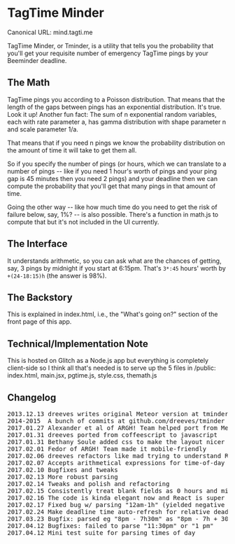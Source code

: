 # TagTime Minder

Canonical URL: mind.tagti.me

TagTime Minder, or Tminder, is a utility that tells you the probability that 
you'll get your requisite number of emergency TagTime pings by your Beeminder 
deadline.

## The Math

TagTime pings you according to a Poisson distribution.
That means that the length of the gaps between pings has an exponential
distribution.
It's true. Look it up!
Another fun fact:
The sum of n exponential random variables, each with rate parameter a, 
has gamma distribution with shape parameter n and scale parameter 1/a.

That means that if you need n pings we know the probability distribution on the 
amount of time it will take to get them all.

So if you specify the number of pings (or hours, which we can translate to a 
number of pings -- like if you need 1 hour's worth of pings and your ping gap 
is 45 minutes then you need 2 pings) and your deadline then we can compute the 
probability that you'll get that many pings in that amount of time.

Going the other way -- like how much time do you need to get the risk of 
failure below, say, 1%? -- is also possible.
There's a function in math.js to compute that but it's not included in the UI
currently.

## The Interface

It understands arithmetic, so you can ask what are the chances of getting, 
say, 3 pings by midnight if you start at 6:15pm.
That's `3*:45` hours' worth by `+(24-18:15)h` (the answer is 98%).

## The Backstory

This is explained in index.html, i.e., the "What's going on?" section of the 
front page of this app.

## Technical/Implementation Note

This is hosted on Glitch as a Node.js app but everything is completely client-side so I think all that's needed is to serve up the 5 files in /public: 
index.html, main.jsx, pgtime.js, style.css, themath.js

## Changelog

<pre>
2013.12.13 dreeves writes original Meteor version at tminder.meteor.com  
2014-2015  A bunch of commits at github.com/dreeves/tminder  
2017.01.27 Alexander et al of ARGH! Team helped port from Meteor to Gomix  
2017.01.31 dreeves ported from coffeescript to javascript  
2017.01.31 Bethany Soule added css to make the layout nicer  
2017.02.01 Fedor of ARGH! Team made it mobile-friendly  
2017.02.06 dreeves refactors like mad trying to understand React  
2017.02.07 Accepts arithmetical expressions for time-of-day  
2017.02.10 Bugfixes and tweaks  
2017.02.13 More robust parsing  
2017.02.14 Tweaks and polish and refactoring  
2017.02.15 Consistently treat blank fields as 0 hours and midnight, resp.  
2017.02.16 The code is kinda elegant now and React is super nifty  
2017.02.17 Fixed bug w/ parsing "12am-1h" (yielded negative time not 11pm)  
2017.02.24 Make deadline time auto-refresh for relative deadlines  
2017.03.23 Bugfix: parsed eg "8pm - 7h30m" as "8pm - 7h + 30m"  
2017.04.12 Bugfixes: failed to parse "11:30pm" or "1 pm"
2017.04.12 Mini test suite for parsing times of day
</pre>
